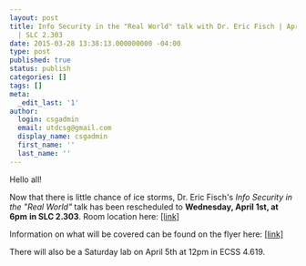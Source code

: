 ```yaml
---
layout: post
title: Info Security in the "Real World" talk with Dr. Eric Fisch | April 1st at 6pm
  | SLC 2.303
date: 2015-03-28 13:38:13.000000000 -04:00
type: post
published: true
status: publish
categories: []
tags: []
meta:
  _edit_last: '1'
author:
  login: csgadmin
  email: utdcsg@gmail.com
  display_name: csgadmin
  first_name: ''
  last_name: ''
---
```


Hello all!

Now that there is little chance of ice storms, Dr. Eric Fisch's *Info Security in the "Real World"* talk has been rescheduled to **Wednesday, April 1st, at 6pm** **in SLC 2.303**. Room location here: [\[link\]](%20%20http://www.utdallas.edu/locator/SLC_2.303#!/SLC_2.303%20%20)

Information on what will be covered can be found on the flyer here: [\[link\]](https://csg.utdallas.edu/wp-content/uploads/2015/02/CSG-Professional-Development-Series-Spring-2015.pdf)

There will also be a Saturday lab on April 5th at 12pm in ECSS 4.619.
